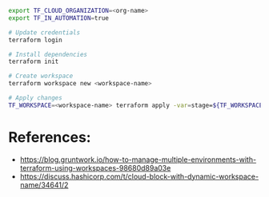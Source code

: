 ```sh
export TF_CLOUD_ORGANIZATION=<org-name>
export TF_IN_AUTOMATION=true

# Update credentials
terraform login

# Install dependencies
terraform init

# Create workspace
terraform workspace new <workspace-name>

# Apply changes
TF_WORKSPACE=<workspace-name> terraform apply -var=stage=${TF_WORKSPACE}
```

# References:

- https://blog.gruntwork.io/how-to-manage-multiple-environments-with-terraform-using-workspaces-98680d89a03e
- https://discuss.hashicorp.com/t/cloud-block-with-dynamic-workspace-name/34641/2